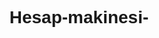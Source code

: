 # Hesap-makinesi-

<!DOCTYPE html>
<html lang="en">
<head>
    <meta charset="UTF-8">
    <meta name="viewport" content="width=device-width, initial-scale=1.0">
    <title>Hesap Makinesi</title>
    <style>
        body {
            font-family: Arial, sans-serif;
            text-align: center;
          
        }
        .calculator {
            margin: 0 auto;
            width: 300px;
            padding: 20px;
            border: 1px solid #ccc;
            border-radius: 5px;
            background-color: #f9f9f9;
        }
        .button {
            width: 60px;
            height: 40px;
            margin: 5px;
            font-size: 18px;
            border-radius: 5px;
            border: 1px solid #ccc;
            background-color: #fff;
            cursor: pointer;
        }
        .button:hover {
            background-color: #e6e6e6;
        }
        .display {
            width: 100%;
            height: 40px;
            margin-bottom: 10px;
            font-size: 18px;
            padding: 5px;
            box-sizing: border-box;
        }
    </style>
</head>
<body>
    <div class="calculator">
        <input type="text" id="display" class="display" readonly>
        <br>
        <button class="button" onclick="addToDisplay('1')">1</button>
        <button class="button" onclick="addToDisplay('2')">2</button>
        <button class="button" onclick="addToDisplay('3')">3</button>
        <button class="button" onclick="addToDisplay('+')">+</button>
        <br>
        <button class="button" onclick="addToDisplay('4')">4</button>
        <button class="button" onclick="addToDisplay('5')">5</button>
        <button class="button" onclick="addToDisplay('6')">6</button>
        <button class="button" onclick="addToDisplay('-')">-</button>
        <br>
        <button class="button" onclick="addToDisplay('7')">7</button>
        <button class="button" onclick="addToDisplay('8')">8</button>
        <button class="button" onclick="addToDisplay('9')">9</button>
        <button class="button" onclick="addToDisplay('*')">*</button>
        <br>
        <button class="button" onclick="addToDisplay('0')">0</button>
        <button class="button" onclick="addToDisplay('.')">.</button>
        <button class="button" onclick="calculate()">=</button>
        <button class="button" onclick="addToDisplay('/')">/</button>
        <br>
        <button class="button" onclick="clearDisplay()">Clear</button>
    </div>
  <h1>BEBE TECHNLOGY GROUP</h1>
    <script>
        function addToDisplay(value) {
            document.getElementById('display').value += value;
        }

        function clearDisplay() {
            document.getElementById('display').value = '';
        }

        function calculate() {
            try {
                var result = eval(document.getElementById('display').value);
                document.getElementById('display').value = result;
            } catch (error) {
                document.getElementById('display').value = 'Error';
            }
        }
    </script>
</body>
</html>
